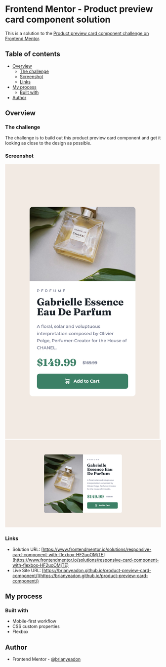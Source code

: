 # Frontend Mentor - Product preview card component solution

This is a solution to the [Product preview card component challenge on Frontend Mentor](https://www.frontendmentor.io/challenges/product-preview-card-component-GO7UmttRfa).

## Table of contents

- [Overview](#overview)
  - [The challenge](#the-challenge)
  - [Screenshot](#screenshot)
  - [Links](#links)
- [My process](#my-process)
  - [Built with](#built-with)
- [Author](#author)

## Overview

### The challenge

The challenge is to build out this product preview card component and get it looking as close to the design as possible.

### Screenshot

![screenshot of my mobile solution to the Product preview card component challenge on Frontend Mentor](./screenshots/screenshot-mobile.png)
![screenshot of my desktop solution to the Product preview card component challenge on Frontend Mentor](./screenshots/screenshot-desktop.png)

### Links

- Solution URL: [https://www.frontendmentor.io/solutions/responsive-card-component-with-flexbox-HF2uoOMjTE](https://www.frontendmentor.io/solutions/responsive-card-component-with-flexbox-HF2uoOMjTE)
- Live Site URL: [https://brianyeadon.github.io/product-preview-card-component/](https://brianyeadon.github.io/product-preview-card-component/)

## My process

### Built with

- Mobile-first workflow
- CSS custom properties
- Flexbox

## Author

- Frontend Mentor - [@brianyeadon](https://www.frontendmentor.io/profile/brianyeadon)
